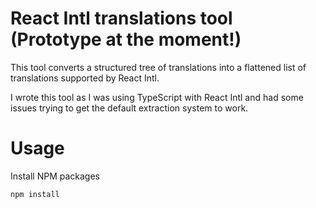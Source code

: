 # React Intl translations tool (Prototype at the moment!)

This tool converts a structured tree of translations into a flattened list of translations supported by React Intl.

I wrote this tool as I was using TypeScript with React Intl and had some issues trying to get the default extraction system to work. 

# Usage

Install NPM packages
```
npm install
```




